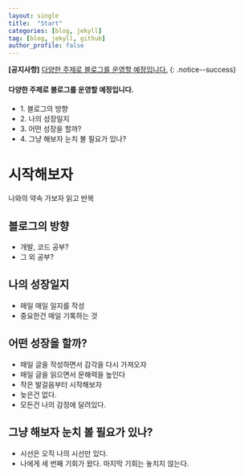```yaml
---
layout: single
title:  "Start"
categories: [blog, jekyll]
tag: [blog, jekyll, github]
author_profile: false
---
```


**[공지사항]** [다양한 주제로 블로그를 운영할 예정입니다.](https://ohyeslee.github.io)
{: .notice--success}

<div class="notice--success">
<h4>다양한 주제로 블로그를 운영할 예정입니다.</h4>
<ul>
    <li>1. 블로그의 방향</li>
    <li>2. 나의 성장일지</li>
    <li>3. 어떤 성장을 할까?</li>
    <li>4. 그냥 해보자 눈치 볼 필요가 있나?</li>
</ul>
</div>





# 시작해보자
나와의 약속 가보자
읽고 반복

## 블로그의 방향
- 개발, 코드 공부?
- 그 외 공부?

## 나의 성장일지
- 매일 매일 일지를 작성
- 중요한건 매일 기록하는 것

## 어떤 성장을 할까?
- 매일 글을 작성하면서 감각을 다시 가져오자
- 매일 글을 읽으면서 문해력을 높인다
- 작은 발걸음부터 시작해보자
- 늦은건 없다.
- 모든건 나의 감정에 달려있다.

## 그냥 해보자 눈치 볼 필요가 있나?
- 시선은 오직 나의 시선만 있다.
- 나에게 세 번째 기회가 왔다. 마지막 기회는 놓치지 않는다.

